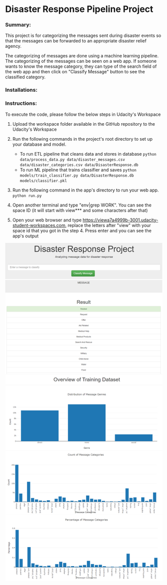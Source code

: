 # Disaster Response Pipeline Project

### Summary:
This project is for categorizing the messages sent during disaster events so that the messages can be forwarded to an appropriate disaster relief agency.

The categorizing of messages are done using a machine learning pipeline. The categorizing of the messages can be seen on a web app. If someone wants to know the message category, they can type of the search field of the web app and then click on "Classify Message" button to see the classified category.

### Installations:


### Instructions:
To execute the code, please follow the below steps in Udacity's Workspace
1. Upload the workspace folder available in the GitHub repository to the Udacity's Workspace
2. Run the following commands in the project's root directory to set up your database and model.

    - To run ETL pipeline that cleans data and stores in database
        `python data/process_data.py data/disaster_messages.csv data/disaster_categories.csv data/DisasterResponse.db`
    - To run ML pipeline that trains classifier and saves
        `python models/train_classifier.py data/DisasterResponse.db models/classifier.pkl`

3. Run the following command in the app's directory to run your web app.
    `python run.py`

4. Open another terminal and type "env|grep WORK". You can see the space ID (it will start with view*** and some characters after that)

5. Open your web browser and type https://viewa7a4999b-3001.udacity-student-workspaces.com, replace the letters after "view" with your space id that you got in the step 4. Press enter and you can see the app's output

![Project Snapshot 1](/workspace/project_snapshots/snapshot_1.png)
![Project Snapshot 2](/workspace/project_snapshots/snapshot_2.png)
![Project Snapshot 3](/workspace/project_snapshots/snapshot_3.png)
![Project Snapshot 4](/workspace/project_snapshots/snapshot_4.png)
![Project Snapshot 5](/workspace/project_snapshots/snapshot_5.png)